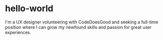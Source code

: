 # hello-world
I'm a UX designer volunteering with CodeDoesGood and seeking a full-time position where I can grow my newfound skills and passion for great user experiences.

